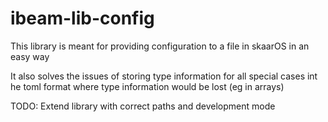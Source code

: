 # ibeam-lib-config


This library is meant for providing configuration to a file in skaarOS in an easy way

It also solves the issues of storing type information for all special cases int he toml format where type information would be lost (eg in arrays)


TODO:
Extend library with correct paths and development mode
